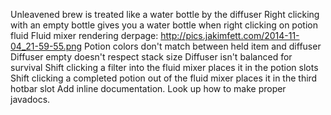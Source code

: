 Unleavened brew is treated like a water bottle by the diffuser
Right clicking with an empty bottle gives you a water bottle when right clicking on potion fluid
Fluid mixer rendering derpage: http://pics.jakimfett.com/2014-11-04_21-59-55.png
Potion colors don't match between held item and diffuser
Diffuser empty doesn't respect stack size
Diffuser isn't balanced for survival
Shift clicking a filter into the fluid mixer places it in the potion slots
Shift clicking a completed potion out of the fluid mixer places it in the third hotbar slot
Add inline documentation. Look up how to make proper javadocs.
